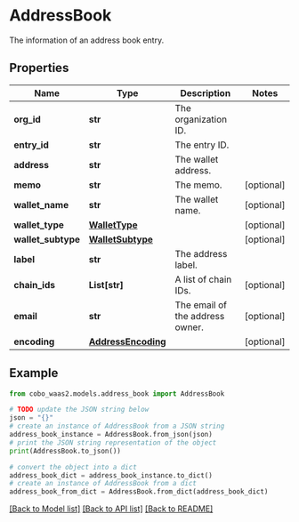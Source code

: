# AddressBook

The information of an address book entry.

## Properties

Name | Type | Description | Notes
------------ | ------------- | ------------- | -------------
**org_id** | **str** | The organization ID. | 
**entry_id** | **str** | The entry ID. | 
**address** | **str** | The wallet address. | 
**memo** | **str** | The memo. | [optional] 
**wallet_name** | **str** | The wallet name. | [optional] 
**wallet_type** | [**WalletType**](WalletType.md) |  | [optional] 
**wallet_subtype** | [**WalletSubtype**](WalletSubtype.md) |  | [optional] 
**label** | **str** | The address label. | 
**chain_ids** | **List[str]** | A list of chain IDs. | [optional] 
**email** | **str** | The email of the address owner. | [optional] 
**encoding** | [**AddressEncoding**](AddressEncoding.md) |  | [optional] 

## Example

```python
from cobo_waas2.models.address_book import AddressBook

# TODO update the JSON string below
json = "{}"
# create an instance of AddressBook from a JSON string
address_book_instance = AddressBook.from_json(json)
# print the JSON string representation of the object
print(AddressBook.to_json())

# convert the object into a dict
address_book_dict = address_book_instance.to_dict()
# create an instance of AddressBook from a dict
address_book_from_dict = AddressBook.from_dict(address_book_dict)
```
[[Back to Model list]](../README.md#documentation-for-models) [[Back to API list]](../README.md#documentation-for-api-endpoints) [[Back to README]](../README.md)


